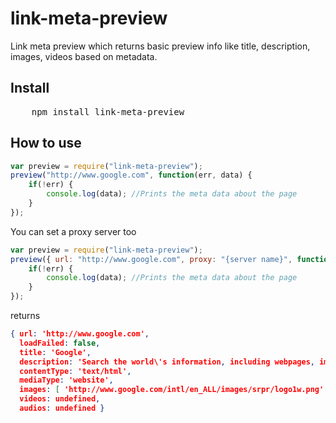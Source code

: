 # link-meta-preview

Link meta preview which returns basic preview info like title, description, images, videos based on metadata.

## Install

<pre>
	npm install link-meta-preview
</pre>

## How to use

```javascript
var preview = require("link-meta-preview");
preview("http://www.google.com", function(err, data) {
	if(!err) {
		console.log(data); //Prints the meta data about the page 
	}
});
```

You can set a proxy server too
```javascript
var preview = require("link-meta-preview");
preview({ url: "http://www.google.com", proxy: "{server name}", function(err, data) {
	if(!err) {
		console.log(data); //Prints the meta data about the page 
	}
});
```
returns

```json
{ url: 'http://www.google.com',
  loadFailed: false,
  title: 'Google',
  description: 'Search the world\'s information, including webpages, images, videos and more. Google has many special features to help you find exactly what you\'re looking for.',
  contentType: 'text/html',
  mediaType: 'website',
  images: [ 'http://www.google.com/intl/en_ALL/images/srpr/logo1w.png' ],
  videos: undefined,
  audios: undefined }
 ```
